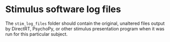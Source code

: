 # Stimulus software log files

The `stim_log_files` folder should contain the original, unaltered files output by DirectRT, PsychoPy, or other stimulus presentation program when it was run for this particular subject.
